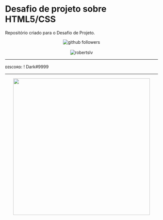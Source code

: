 # Desafio de projeto sobre HTML5/CSS

Repositório criado para o Desafio de Projeto.


<p align="center">
    <img src="https://img.shields.io/github/followers/robertslv?label=Follow&style=social" alt="github followers" /><br>
    <br>
    <img src="https://github-readme-stats.vercel.app/api?username=robertslv&show_icons=true&theme=dark" alt="robertslv" />
    
    
</p>

<hr>
ᴅɪsᴄᴏʀᴅ: ! Dark#9999
<hr>

<p align="center">
  <img src="https://lanyard.cnrad.dev/api/973278361935814696?theme=dark=809ecf&animated=false&hideDiscrim=true&borderRadius=30px&idleMessage=“Alguém está sentado na sombra hoje porque alguém plantou uma árvore há muito tempo.”" width="450px">
</p>
